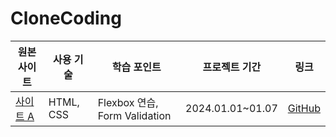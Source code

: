 # CloneCoding

| 원본 사이트 | 사용 기술     | 학습 포인트            | 프로젝트 기간 | 링크                                   |
|-------------|----------------|-----------------------|-------------|----------------------------------------|
| [사이트 A](https://example.com) | HTML, CSS | Flexbox 연습, Form Validation | 2024.01.01~01.07 | [GitHub](https://github.com/example)  |
